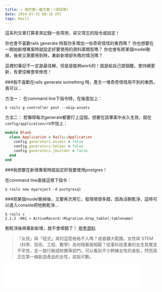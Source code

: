 ```yaml
---
title: » 我的第一篇文章！(測試用)
date: 2014-07-31 08:18 UTC
tags: Rails
---
```


這系列文章打算拿來記錄一些常用，卻又常忘的指令或設定！

  你也會不喜歡rails generate 時幫你多增加一些奇奇怪怪的東西嗎？
  你也想要在一開始新增專案時就設定好要使用的資料庫類型嗎？
  你也會有將某個model刪掉，後來又需要用到時，重新新增卻失敗的情況嗎？

這裡的筆記不一定是最佳解，但是是能夠work的！就是給自己提個醒，會持續更新，有更佳解會來修改！


###我不喜歡在rails generate something 時，產生一堆奇奇怪怪用不到的東西，我可以...

方法一：
在command line下指令時，在後面加上：

```$ rails g controller post --skip-assets```

方法二：
若懶得每次generate都要打上這個，想要在該專案中永久生效，就在`config/application/rb`中加上：

~~~ruby
module Blank
  class Application < Rails::Application
    config.generators.assets = false
    config.generators.helper = false
    config.generators.jbuilder = false
  end
end
~~~


###我想要在新增專案時就設定好我要使用postgres！

在command line直接這樣下指令：

```$ rails new myproject -d postgresql```


###把某個model刪掉後，又要再次用它，發現噴很多錯，因為沒刪乾淨，這時可以進入console把他刪乾淨...

~~~shell
$ rails c
2.1.2 :001 > ActiveRecord::Migration.drop_table(:tablename)
~~~

刪乾淨後再重新新增，就不會噴錯了！
[參考資料](http://stackoverflow.com/questions/4020131/rails-db-migration-how-to-drop-a-table)

<blockquote>「女孩」與「程式」真的這麼格格不入嗎？或者擴大範圍，女性與 STEM（科學、技術、工程、數學）為何相看兩相厭？從事科技產業的女生其實並不罕見，走一趟行銷或財務等部門，可以看到不少幹練女性的身影，然而真正在第一線創造產品的女性，屈指可數。
</blockquote>
<iframe src="//www.facebook.com/plugins/follow?href=https%3A%2F%2Fwww.facebook.com%2FOtiAnn&amp;layout=standard&amp;show_faces=true&amp;colorscheme=light&amp;width=450&amp;height=80" scrolling="no" frameborder="0" style="border:none; overflow:hidden; width:450px; height:80px;" allowTransparency="true"></iframe>
